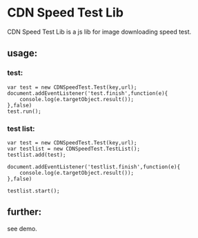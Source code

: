 # CDN Speed Test Lib

CDN Speed Test Lib is a js lib for image downloading speed test.

## usage:

### test:

    var test = new CDNSpeedTest.Test(key,url);
    document.addEventListener('test.finish',function(e){
        console.log(e.targetObject.result());
    },false)
    test.run();

### test list:

    var test = new CDNSpeedTest.Test(key,url);
    var testlist = new CDNSpeedTest.TestList();
    testlist.add(test);

    document.addEventListener('testlist.finish',function(e){
        console.log(e.targetObject.result());
    },false)

    testlist.start();


## further:

see demo.